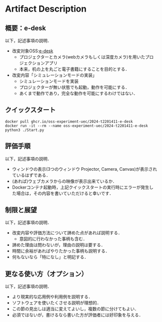 # Artifact Description

## 概要：e-desk

以下，記述事項の説明．

* 改変対象OSS:[e-desk](https://github.com/ryusuke-m)
  + プロジェクターとカメラ(webカメラもしくは深度カメラ)を用いたプロジェクションアプリ
  + 本来，机の上を丸ごと電子書籍にすることを目的とする．
* 改変内容「シミュレーションモードの実装」
  + シミュレーションモードを実装
  + プロジェクターが無い状態でも起動，動作を可能にする．
  + あくまで動作であり，完全な動作を可能にするわけではない．

## クイックスタート

```
docker pull ghcr.io/oss-experiment-uec/2024-t2201411-e-desk
docker run -it --rm --name oss-experiment-uec/2024-t2201411-e-desk
python3 ./Start.py
```

## 評価手順

以下，記述事項の説明．

* ウィンドウの表示(3つのウィンドウ Projector, Camera, Canvas)が表示されているはずである．
* (あれば)ウェブカメラからの映像が表示出来ているか．
* Dockerコンテナ起動時，上記クイックスタートの実行時にエラーが発生した場合は，その内容を書いていただけると幸いです．

## 制限と展望

以下，記述事項の説明．

* 改変内容や評価方法について諦めた点があれば説明する．
  + 意図的に行わなかった事柄も含む．
* 諦めた理由は問わないが，理由の説明は要する．
* 時間に余裕があればやりたかった事柄も説明する．
* 何もないなら「特になし」と明記する．

## 更なる使い方（オプション）

以下，記述事項の説明．

* より現実的な応用例や利用例を説明する．
* ソフトウェアを使いたくさせる説明が理想的．
* この節の見出しは適当に変えてよいし，複数の節に分けてもよい．
* 必須ではないが，書けるなら書いた方が評価者には好印象を与える．
